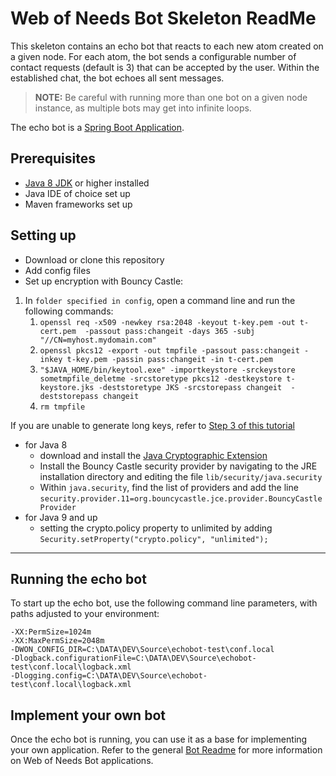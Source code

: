# Web of Needs Bot Skeleton ReadMe

This skeleton contains an echo bot that reacts to each new atom created on a given node. For each atom, the bot sends a configurable number of contact requests (default is 3) that can be accepted by the user. Within the established chat, the bot echoes all sent messages. 

> **NOTE:** Be careful with running more than one bot on a given node instance, as multiple bots may get into infinite loops.

The echo bot is a [Spring Boot Application](https://docs.spring.io/spring-boot/docs/current/reference/html/using-boot-running-your-application.html).

## Prerequisites

- [Java 8 JDK](https://www.oracle.com/technetwork/java/javase/downloads/jdk8-downloads-2133151.html) or higher installed 
- Java IDE of choice set up
- Maven frameworks set up

## Setting up

- Download or clone this repository
- Add config files
- Set up encryption with Bouncy Castle:

1. In `folder specified in config`, open a command line and run the following commands:
    1. `openssl req -x509 -newkey rsa:2048 -keyout t-key.pem -out t-cert.pem  -passout pass:changeit -days 365 -subj "//CN=myhost.mydomain.com"`
    1. `openssl pkcs12 -export -out tmpfile -passout pass:changeit -inkey t-key.pem -passin pass:changeit -in t-cert.pem`
    1. `"$JAVA_HOME/bin/keytool.exe" -importkeystore -srckeystore sometmpfile_deletme -srcstoretype pkcs12 -destkeystore t-keystore.jks -deststoretype JKS -srcstorepass changeit  -deststorepass changeit`
    1. `rm tmpfile`

If you are unable to generate long keys, refer to [Step 3 of this tutorial](https://www.baeldung.com/java-bouncy-castle)

- for Java 8
    - download and install the [Java Cryptographic Extension](https://www.oracle.com/technetwork/java/javase/downloads/jce8-download-2133166.html)
    - Install the Bouncy Castle security provider by navigating to the JRE installation directory and editing the file `lib/security/java.security`
    - Within `java.security`, find the list of providers and add the line `security.provider.11=org.bouncycastle.jce.provider.BouncyCastleProvider`
- for Java 9 and up
    - setting the crypto.policy property to unlimited by adding `Security.setProperty("crypto.policy", "unlimited");`

---

## Running the echo bot

To start up the echo bot, use the following command line parameters, with paths adjusted to your environment:
```
-XX:PermSize=1024m
-XX:MaxPermSize=2048m
-DWON_CONFIG_DIR=C:\DATA\DEV\Source\echobot-test\conf.local
-Dlogback.configurationFile=C:\DATA\DEV\Source\echobot-test\conf.local\logback.xml
-Dlogging.config=C:\DATA\DEV\Source\echobot-test\conf.local\logback.xml
```

## Implement your own bot

Once the echo bot is running, you can use it as a base for implementing your own application. Refer to the general [Bot Readme](https://github.com/researchstudio-sat/webofneeds/blob/master/webofneeds/won-bot/README.md) for more information on Web of Needs Bot applications. 
